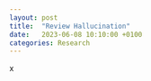 ```yaml
---
layout: post
title:  "Review Hallucination"
date:   2023-06-08 10:10:00 +0100
categories: Research
---
```


x